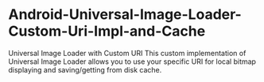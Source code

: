 # Android-Universal-Image-Loader-Custom-Uri-Impl-and-Cache
Universal Image Loader with Custom URI This custom implementation of Universal Image Loader allows you to use your specific URI for local bitmap displaying and saving/getting  from disk cache.
